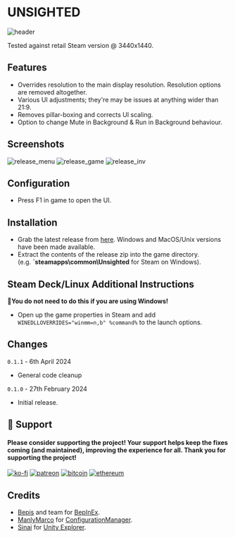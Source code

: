 # UNSIGHTED

![header](https://github.com/p1xel8ted/UltrawideFixes/assets/10510767/5d719f40-ee32-40fd-b1a8-c855f1c2f237)

Tested against retail Steam version @ 3440x1440.

## Features
- Overrides resolution to the main display resolution. Resolution options are removed altogether.
- Various UI adjustments; they're may be issues at anything wider than 21:9.
- Removes pillar-boxing and corrects UI scaling.
- Option to change Mute in Background & Run in Background behaviour.

## Screenshots

![release_menu](https://github.com/p1xel8ted/UltrawideFixes/assets/10510767/75787ade-ef4f-4f47-9ec7-e9b477cb0761) ![release_game](https://github.com/p1xel8ted/UltrawideFixes/assets/10510767/4c7efb1e-df47-4111-80ff-eac33a9d9f69) ![release_inv](https://github.com/p1xel8ted/UltrawideFixes/assets/10510767/9209af78-bab1-4b15-a4d0-31bb4e34d140)

## Configuration
- Press F1 in game to open the UI.

## Installation
- Grab the latest release from [here](https://github.com/p1xel8ted/UltrawideFixes/releases/tag/Unsighted). Windows and MacOS/Unix versions have been made available.
- Extract the contents of the release zip into the game directory. <br /> (e.g. **`steamapps\common\Unsighted** for Steam on Windows).

## Steam Deck/Linux Additional Instructions
🚩**You do not need to do this if you are using Windows!**
- Open up the game properties in Steam and add `WINEDLLOVERRIDES="winmm=n,b" %command%` to the launch options.

## Changes

`0.1.1` - 6th April 2024
- General code cleanup

`0.1.0` - 27th February 2024
- Initial release.

## 🚩 Support
#### Please consider supporting the project! Your support helps keep the fixes coming (and maintained), improving the experience for all. Thank you for supporting the project!

[![ko-fi](https://github.com/p1xel8ted/UltrawideFixes/assets/10510767/bf2d4fb0-2249-4193-92df-5de01bf40cbf)](https://ko-fi.com/F2F2DI3WA) [![patreon](https://github.com/p1xel8ted/UltrawideFixes/assets/10510767/d66993ee-153f-483f-aec8-6cde5f84d497)](https://www.patreon.com/p1xel8ted) [![bitcoin](https://github.com/p1xel8ted/UltrawideFixes/assets/10510767/e7c3afc3-43f6-42af-9acc-5a2d7f4a8d50)](https://github.com/p1xel8ted/UltrawideFixes/blob/main/donations/README.md) [![ethereum](https://github.com/p1xel8ted/UltrawideFixes/assets/10510767/00a10334-602e-4d5d-b186-96e716f02dc8)](https://github.com/p1xel8ted/UltrawideFixes/blob/main/donations/README.md)

## Credits
- [Bepis](https://github.com/bbepis) and team for [BepInEx](https://github.com/BepInEx/BepInEx).
- [ManlyMarco](https://github.com/ManlyMarco) for [ConfigurationManager](https://github.com/BepInEx/BepInEx.ConfigurationManager).
- [Sinai]() for [Unity Explorer](https://github.com/sinai-dev/UnityExplorer).
